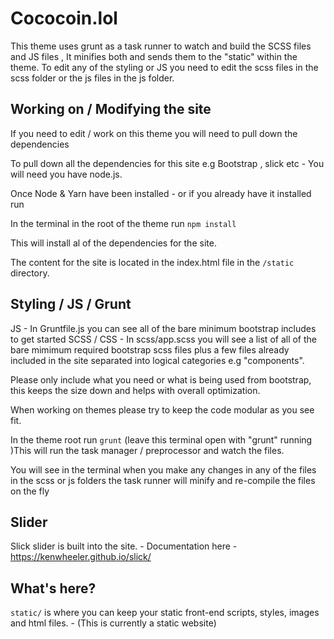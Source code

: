 # Cococoin.lol

This theme uses grunt as a task runner to watch and build the SCSS files and JS files , It minifies both and sends them to the "static" within the theme. To edit any of the styling or JS you need to edit the scss files in the scss folder or the js files in the js folder.

## Working on / Modifying the site

If you need to edit / work on this theme you will need to pull down the dependencies

To pull down all the dependencies for this site e.g Bootstrap , slick etc - You will need you have node.js.

Once Node & Yarn have been installed - or if you already have it installed run

In the terminal in the root of the theme run `npm install`

This will install al of the dependencies for the site.

The content for the site is located in the index.html file in the `/static` directory.

## Styling / JS / Grunt

JS - In Gruntfile.js you can see all of the bare minimum bootstrap includes to get started
SCSS / CSS - In scss/app.scss you will see a list of all of the bare mimimum required bootstrap scss files plus a few files already included in the site separated into logical categories e.g "components".

Please only include what you need or what is being used from bootstrap, this keeps the size down and helps with overall optimization.

When working on themes please try to keep the code modular as you see fit.

In the theme root run `grunt` (leave this terminal open with "grunt" running )This will run the task manager / preprocessor and watch the files.

You will see in the terminal when you make any changes in any of the files in the scss or js folders the task runner will minify and re-compile the files on the fly

## Slider

Slick slider is built into the site. - Documentation here - https://kenwheeler.github.io/slick/


## What's here?

`static/` is where you can keep your static front-end scripts, styles, images and html files. - (This is currently a static website) 
